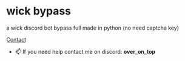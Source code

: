 # wick bypass
 a wick discord bot bypass full made in python (no need captcha key)

C͟o͟n͟t͟a͟c͟t͟
- 📫 If you need help contact me on discord: **over_on_top**
